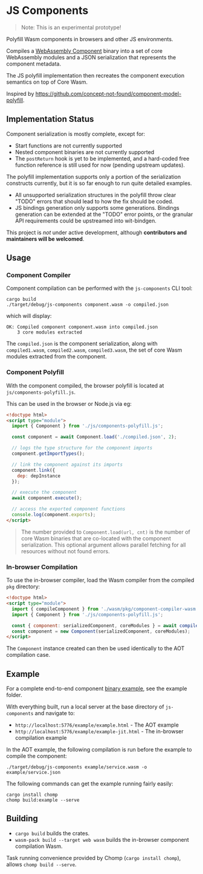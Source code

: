 # JS Components

> Note: This is an experimental prototype!

Polyfill Wasm components in browsers and other JS environments.

Compiles a [WebAssembly Component](https://github.com/WebAssembly/component-model) binary into a set of core WebAssembly modules and a JSON serialization that represents the component metadata.

The JS polyfill implementation then recreates the component execution semantics on top of Core Wasm.

Inspired by https://github.com/concept-not-found/component-model-polyfill.

## Implementation Status

Component serialization is mostly complete, except for:

* Start functions are not currently supported
* Nested component binaries are not currently supported
* The `postReturn` hook is yet to be implemented, and a hard-coded free function reference is still used for now (pending upstream updates).

The polyfill implementation supports only a portion of the serialization constructs currently, but it is so far enough to run quite detailed examples.

* All unsupported serialization structures in the polyfill throw clear "TODO" errors that should lead to how the fix should be coded.
* JS bindings generation only supports some generations. Bindings generation can be extended at the "TODO" error points, or the granular API requirements could be upstreamed into wit-bindgen.

This project is _not_ under active development, although **contributors and maintainers will be welcomed**.

## Usage

### Component Compiler

Component compilation can be performed with the `js-components` CLI tool:

```
cargo build
./target/debug/js-components component.wasm -o compiled.json
```

which will display:

```
OK: Compiled component component.wasm into compiled.json
    3 core modules extracted
```

The `compiled.json` is the component serialization, along with `compiled1.wasm`, `compiled2.wasm`, `compiled3.wasm`, the set of core Wasm modules extracted from the component.

### Component Polyfill

With the component compiled, the browser polyfill is located at `js/components-polyfill.js`.

This can be used in the browser or Node.js via eg:

```html
<!doctype html>
<script type="module">
  import { Component } from './js/components-polyfill.js';

  const component = await Component.load('./compiled.json', 2);

  // logs the type structure for the component imports
  component.getImportTypes();

  // link the component against its imports
  component.link({
    dep: depInstance
  });

  // execute the component
  await component.execute();

  // access the exported component functions
  console.log(component.exports);
</script>
```

> The number provided to `Component.load(url, cnt)` is the number of core Wasm binaries that are co-located with the component serialization. This optional argument allows parallel fetching for all resources without not found errors.

### In-browser Compilation

To use the in-browser compiler, load the Wasm compiler from the compiled `pkg` directory:

```html
<!doctype html>
<script type="module">
  import { compileComponent } from './wasm/pkg/component-compiler-wasm.js';
  import { Component } from './js/components-polyfill.js';

  const { component: serializedComponent, coreModules } = await compileComponent(await (await fetch("component.wasm")).arrayBuffer())
  const component = new Component(serializedComponent, coreModules);
</script>
```

The `Component` instance created can then be used identically to the AOT compilation case.

## Example

For a complete end-to-end component [binary example](example/service.wat), see the example folder.

With everything built, run a local server at the base directory of `js-components` and navigate to:

* `http://localhost:5776/example/example.html` - The AOT example
* `http://localhost:5776/example/example-jit.html` - The in-browser compilation example

In the AOT example, the following compilation is run before the example to compile the component:

```
./target/debug/js-components example/service.wasm -o example/service.json
```

The following commands can get the example running fairly easily:

```
cargo install chomp
chomp build:example --serve
```

## Building

* `cargo build` builds the crates.
* `wasm-pack build --target web wasm` builds the in-browser component compilation Wasm.

Task running convenience provided by Chomp (`cargo install chomp`), allows `chomp build --serve`.
